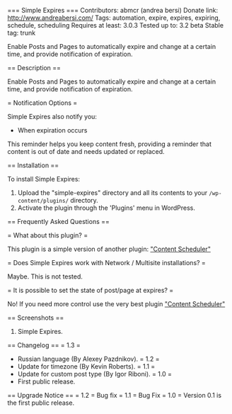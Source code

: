 === Simple Expires ===
Contributors: abmcr (andrea bersi)
Donate link: http://www.andreabersi.com/
Tags: automation, expire, expires, expiring, schedule, scheduling
Requires at least: 3.0.3
Tested up to: 3.2 beta
Stable tag: trunk

Enable Posts and Pages to automatically expire and change at a certain time, and provide notification of expiration.

== Description ==

Enable Posts and Pages to automatically expire and change at a certain time, and provide notification of expiration.


= Notification Options =

Simple Expires  also notify you:

* When expiration occurs

This reminder helps you keep content fresh, providing a reminder that content is out of date and needs updated or replaced.

== Installation ==

To install Simple Expires:

1. Upload the "simple-expires" directory and all its contents to your `/wp-content/plugins/` directory.
1. Activate the plugin through the 'Plugins' menu in WordPress.

== Frequently Asked Questions ==

= What about this plugin? =

This plugin is a simple version of another plugin:  ["Content Scheduler"](http://wordpress.org/extend/plugins/content-scheduler/) 

= Does Simple Expires work with Network / Multisite installations? =

Maybe. This is not tested.

= It is possible to set the state of post/page at expires? =

No! If you need more control use the very best plugin ["Content Scheduler"](http://wordpress.org/extend/plugins/content-scheduler/)

== Screenshots ==

1. Simple Expires.


== Changelog ==
= 1.3 =
* Russian language (By Alexey Pazdnikov).
= 1.2 =
* Update for timezone (By Kevin Roberts).
= 1.1 =
* Update for custom post type (By Igor Riboni).
= 1.0 =
* First public release.

== Upgrade Notice ==
= 1.2 =
Bug fix
= 1.1 =
Bug Fix
= 1.0 =
Version 0.1 is the first public release.


